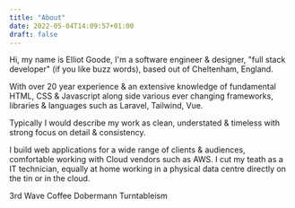 ```yaml
---
title: "About"
date: 2022-05-04T14:09:57+01:00
draft: false
---
```


Hi, my name is Elliot Goode, I'm a software engineer & designer, 
"full stack developer" (if you like buzz words), based out of Cheltenham, England.

With over 20 year experience & an extensive knowledge of fundamental HTML, CSS & Javascript along side various ever changing frameworks, libraries & languages such as Laravel, Tailwind, Vue. 

Typically I would describe my work as clean, understated & timeless with strong focus on detail & consistency.

I build web applications for a wide range of clients & audiences, comfortable working with Cloud vendors such as AWS. I cut my teath as a IT technician, equally at home working in a physical data centre directly on the tin or in the cloud.    

3rd Wave Coffee
Dobermann
Turntableism 

